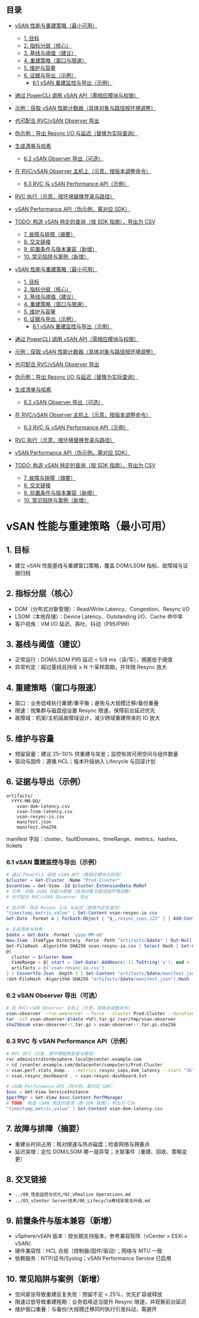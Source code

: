 ## 目录

- [vSAN 性能与重建策略（最小可用）](#vsan-性能与重建策略最小可用)
  - [1. 目标](#1-目标)
  - [2. 指标分层（核心）](#2-指标分层核心)
  - [3. 基线与阈值（建议）](#3-基线与阈值建议)
  - [4. 重建策略（窗口与限速）](#4-重建策略窗口与限速)
  - [5. 维护与容量](#5-维护与容量)
  - [6. 证据与导出（示例）](#6-证据与导出示例)
    - [6.1 vSAN 重建监控与导出（示例）](#61-vsan-重建监控与导出示例)
- [通过 PowerCLI 调用 vSAN API（需相应模块与权限）](#通过-powercli-调用-vsan-api需相应模块与权限)
- [示例：获取 vSAN 性能计数器（具体对象与路径按环境调整）](#示例获取-vsan-性能计数器具体对象与路径按环境调整)
- [也可配合 RVC/vSAN Observer 导出](#也可配合-rvcvsan-observer-导出)
- [伪示例：导出 Resync I/O 与延迟（替换为实际查询）](#伪示例导出-resync-io-与延迟替换为实际查询)
- [生成清单与哈希](#生成清单与哈希)
    - [6.2 vSAN Observer 导出（可选）](#62-vsan-observer-导出可选)
- [在 RVC/vSAN Observer 主机上（示意，按版本调整命令）](#在-rvcvsan-observer-主机上示意按版本调整命令)
    - [6.3 RVC 与 vSAN Performance API（示例）](#63-rvc-与-vsan-performance-api示例)
- [RVC 执行（示意，按环境替换登录与路径）](#rvc-执行示意按环境替换登录与路径)
- [vSAN Performance API（伪示例，需对应 SDK）](#vsan-performance-api伪示例需对应-sdk)
- [TODO: 构造 vSAN 特定的查询（按 SDK 指南），导出为 CSV](#todo-构造-vsan-特定的查询按-sdk-指南导出为-csv)
  - [7. 故障与排障（摘要）](#7-故障与排障摘要)
  - [8. 交叉链接](#8-交叉链接)
  - [9. 前置条件与版本兼容（新增）](#9-前置条件与版本兼容新增)
  - [10. 常见陷阱与案例（新增）](#10-常见陷阱与案例新增)

- [vSAN 性能与重建策略（最小可用）](#vsan-性能与重建策略最小可用)
  - [1. 目标](#1-目标)
  - [2. 指标分层（核心）](#2-指标分层核心)
  - [3. 基线与阈值（建议）](#3-基线与阈值建议)
  - [4. 重建策略（窗口与限速）](#4-重建策略窗口与限速)
  - [5. 维护与容量](#5-维护与容量)
  - [6. 证据与导出（示例）](#6-证据与导出示例)
    - [6.1 vSAN 重建监控与导出（示例）](#61-vsan-重建监控与导出示例)
- [通过 PowerCLI 调用 vSAN API（需相应模块与权限）](#通过-powercli-调用-vsan-api需相应模块与权限)
- [示例：获取 vSAN 性能计数器（具体对象与路径按环境调整）](#示例获取-vsan-性能计数器具体对象与路径按环境调整)
- [也可配合 RVC/vSAN Observer 导出](#也可配合-rvcvsan-observer-导出)
- [伪示例：导出 Resync I/O 与延迟（替换为实际查询）](#伪示例导出-resync-io-与延迟替换为实际查询)
- [生成清单与哈希](#生成清单与哈希)
    - [6.2 vSAN Observer 导出（可选）](#62-vsan-observer-导出可选)
- [在 RVC/vSAN Observer 主机上（示意，按版本调整命令）](#在-rvcvsan-observer-主机上示意按版本调整命令)
    - [6.3 RVC 与 vSAN Performance API（示例）](#63-rvc-与-vsan-performance-api示例)
- [RVC 执行（示意，按环境替换登录与路径）](#rvc-执行示意按环境替换登录与路径)
- [vSAN Performance API（伪示例，需对应 SDK）](#vsan-performance-api伪示例需对应-sdk)
- [TODO: 构造 vSAN 特定的查询（按 SDK 指南），导出为 CSV](#todo-构造-vsan-特定的查询按-sdk-指南导出为-csv)
  - [7. 故障与排障（摘要）](#7-故障与排障摘要)
  - [8. 交叉链接](#8-交叉链接)
  - [9. 前置条件与版本兼容（新增）](#9-前置条件与版本兼容新增)
  - [10. 常见陷阱与案例（新增）](#10-常见陷阱与案例新增)


# vSAN 性能与重建策略（最小可用）

## 1. 目标

- 建立 vSAN 性能基线与重建窗口策略，覆盖 DOM/LSOM 指标、故障域与证据归档

## 2. 指标分层（核心）

- DOM（分布式对象管理）：Read/Write Latency、Congestion、Resync I/O
- LSOM（本地存储）：Device Latency、Outstanding I/O、Cache 命中率
- 客户视角：VM I/O 延迟、吞吐、抖动（P95/P99）

## 3. 基线与阈值（建议）

- 正常运行：DOM/LSOM P95 延迟 < 5/8 ms（读/写），拥塞低于阈值
- 异常判定：超过基线且持续 ≥ N 个采样周期，并伴随 Resync 放大

## 4. 重建策略（窗口与限速）

- 窗口：业务低峰执行重建/重平衡；避免与大规模迁移/备份重叠
- 限速：按集群与磁盘组设置 Resync 限速，保障前台延迟优先
- 故障域：机架/主机级故障域设计，减少跨域重建带来的 IO 放大

## 5. 维护与容量

- 预留容量：建议 25–30% 供重建与突发；监控有效可用空间与组件数量
- 驱动与固件：遵循 HCL；版本升级纳入 Lifecycle 与回滚计划

## 6. 证据与导出（示例）

```text
artifacts/
  YYYY-MM-DD/
    vsan-dom-latency.csv
    vsan-lsom-latency.csv
    vsan-resync-io.csv
    manifest.json
    manifest.sha256
```

manifest 字段：cluster、faultDomains、timeRange、metrics、hashes、tickets

### 6.1 vSAN 重建监控与导出（示例）

```powershell
# 通过 PowerCLI 调用 vSAN API（需相应模块与权限）
$cluster = Get-Cluster -Name "Prod-Cluster"
$vsanView = Get-View -Id $cluster.ExtensionData.MoRef
# 示例：获取 vSAN 性能计数器（具体对象与路径按环境调整）
# 也可配合 RVC/vSAN Observer 导出

# 伪示例：导出 Resync I/O 与延迟（替换为实际查询）
"timestamp,metric,value" | Set-Content vsan-resync-io.csv
Get-Date -Format o | ForEach-Object { "$_,resync_iops,123" } | Add-Content vsan-resync-io.csv

# 生成清单与哈希
$date = Get-Date -Format 'yyyy-MM-dd'
New-Item -ItemType Directory -Force -Path "artifacts/$date" | Out-Null
Get-FileHash -Algorithm SHA256 vsan-resync-io.csv | Select Hash | Set-Content "artifacts/$date/vsan-resync-io.csv.sha256"
@{
  cluster = $cluster.Name
  timeRange = @{ start = (Get-Date).AddHours(-1).ToString('o'); end = (Get-Date).ToString('o') }
  artifacts = @('vsan-resync-io.csv')
} | ConvertTo-Json -Depth 5 | Set-Content "artifacts/$date/manifest.json"
(Get-FileHash -Algorithm SHA256 "artifacts/$date/manifest.json").Hash | Set-Content "artifacts/$date/manifest.sha256"
```

### 6.2 vSAN Observer 导出（可选）

```bash
# 在 RVC/vSAN Observer 主机上（示意，按版本调整命令）
vsan-observer --run-webserver --force --cluster Prod-Cluster --duration 3600 --generate-json /var/tmp/vsan-observer
tar -czf vsan-observer-$(date +%F).tar.gz /var/tmp/vsan-observer
sha256sum vsan-observer-*.tar.gz > vsan-observer-*.tar.gz.sha256
```

### 6.3 RVC 与 vSAN Performance API（示例）

```bash
# RVC 执行（示意，按环境替换登录与路径）
rvc administrator@vsphere.local@vcenter.example.com
> cd /vcenter.example.com/datacenter/computers/Prod-Cluster
> vsan.perf.stats_dump . --metrics resync_iops,dom_latency --start "1h"
> vsan.resync_dashboard . > vsan-resync-dashboard.txt
```

```powershell
# vSAN Performance API（伪示例，需对应 SDK）
$svc = Get-View ServiceInstance
$perfMgr = Get-View $svc.Content.PerfManager
# TODO: 构造 vSAN 特定的查询（按 SDK 指南），导出为 CSV
"timestamp,metric,value" | Set-Content vsan-dom-latency.csv
```

## 7. 故障与排障（摘要）

- 重建长时间占用：核对限速与热点磁盘；检查网络与拥塞点
- 延迟突增：定位 DOM/LSOM 哪一层异常；关联事件（重建、回收、策略变更）

## 8. 交叉链接

- `../08_性能监控与优化/02_vRealize Operations.md`
- `../03_vCenter Server技术/06_Lifecycle离线安装与升级.md`

## 9. 前置条件与版本兼容（新增）

- vSphere/vSAN 版本：按长期支持版本，参考兼容矩阵（vCenter × ESXi × vSAN）
- 硬件兼容性：HCL 合规（控制器/固件/驱动）；网络与 MTU 一致
- 依赖服务：NTP/证书/Syslog；vSAN Performance Service 已启用

## 10. 常见陷阱与案例（新增）

- 空间紧张导致重建反复失败：预留不足 < 25%，优先扩容或释放
- 限速过低导致重建拖期：业务低峰适当提升 Resync 限速，并观察前台延迟
- 维护窗口重叠：与备份/大规模迁移同时执行引发抖动，需避开
